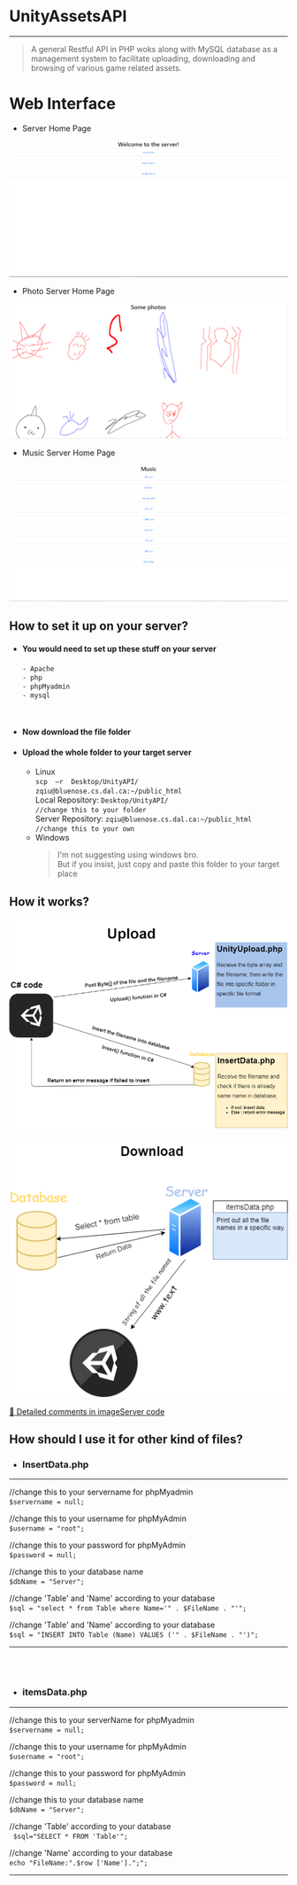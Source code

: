 # UnityAssetsAPI
----------

>  A general Restful API in PHP woks along with MySQL database as a management system to facilitate uploading, downloading and browsing of various game related assets.   
 
# Web Interface
- Server Home Page    

![home page screenshot](https://github.com/AmousQiu/UnityAssetsAPI/blob/master/Screenshots/ServerHomePage.PNG)

- Photo Server Home Page  

![home page screenshot](https://github.com/AmousQiu/UnityAssetsAPI/blob/master/Screenshots/PhotoServerHomepage.PNG)

- Music Server Home Page    

![home page screenshot](https://github.com/AmousQiu/UnityAssetsAPI/blob/master/Screenshots/MusicServerHomepage.PNG)

## How to set it up on your server?  
- #### You would need to set up these stuff on your server
      - Apache
      - php
      - phpMyadmin
      - mysql    
<br>
   
- #### Now download the file folder
 
- #### Upload the whole folder to your target server 
 
  
  - Linux   
  `scp  –r  Desktop/UnityAPI/ zqiu@bluenose.cs.dal.ca:~/public_html`  
    Local Repository:  `Desktop/UnityAPI/`   
    `//change this to your folder`   
    Server Repository:  `zqiu@bluenose.cs.dal.ca:~/public_html`   
    `//change this to your own`
  - Windows  
      > I'm not suggesting using windows bro.      
        But if you insist, just copy and paste this folder to your target place
   
## How it works?         
![](https://github.com/AmousQiu/UnityAssetsAPI/blob/master/Screenshots/Upload%20Diagram.png)

![](https://github.com/AmousQiu/UnityAssetsAPI/blob/master/Screenshots/Download%20Diagram.png)

[ :tiger2: Detailed comments in imageServer code](https://github.com/AmousQiu/UnityAssetsAPI/tree/master/imageServer)

## How should I use it for other kind of files? 

- ### InsertData.php
--- 
  //change this to your servername for phpMyadmin  
  `$servername = null;`  

  //change this to your username for phpMyAdmin  
  `$username = "root";`  

  //change this to your password for phpMyAdmin  
  `$password = null;`  

  //change this to your database name   
  `$dbName = "Server";` 

  //change 'Table' and 'Name' according to your database  
  `$sql = "select * from Table where Name='" . $FileName . "'";`

  //change 'Table' and 'Name' according to your database  
  `$sql = "INSERT INTO Table (Name) VALUES ('" . $FileName . "')";`   

---  
  
<br>
<br>    

- ### itemsData.php
---
 
  //change this to your serverName for phpMyadmin  
  `$servername = null;`  

  //change this to your username for phpMyAdmin  
  `$username = "root";`  

  //change this to your password for phpMyAdmin  
  `$password = null;`  

  //change this to your database name   
  `$dbName = "Server";` 

  //change 'Table' according to your database  
  `  $sql="SELECT * FROM 'Table'"; `

  //change 'Name' according to your database  
  ` echo "FileName:".$row ['Name'].";";  `

---  



